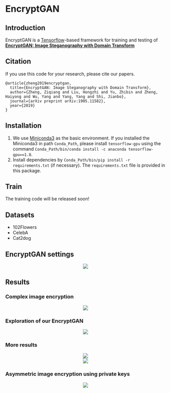 # EncryptGAN
## Introduction
EncryptGAN is a [Tensorflow](http://tensorflow.org/)-based framework for training and testing of **[EncryptGAN: Image Steganography with Domain Transform](https://arxiv.org/abs/1905.11582)**

## Citation
If you use this code for your research, please cite our papers.
```
@article{zheng2019encryptgan,
  title={EncryptGAN: Image Steganography with Domain Transform},
  author={Zheng, Ziqiang and Liu, Hongzhi and Yu, Zhibin and Zheng, Haiyong and Wu, Yang and Yang, Yang and Shi, Jianbo},
  journal={arXiv preprint arXiv:1905.11582},
  year={2019}
}
```

## Installation
1. We use [Miniconda3](https://conda.io/miniconda.html) as the basic environment. If you installed the Miniconda3 in path `Conda_Path`, please install `tensorflow-gpu` using the command `Conda_Path/bin/conda install -c anaconda tensorflow-gpu==1.8`.
2. Install dependencies by `Conda_Path/bin/pip install -r requirements.txt` (if necessary). The `requirements.txt` file is provided in this package.

## Train
The training code will be released soon!

## Datasets
- 102Flowers
- CelebA
- Cat2dog

## EncryptGAN settings

<div style="text-align: center" />
<img src="./figures/illustration.jpg" style="max-width: 500px" />
</div>

## Results

### Complex image encryption
<div style="text-align: center" />
<img src="./figures/cat2dog.jpg" style="max-width: 500px" />
</div>


### Exploration of our EncryptGAN
<div style="text-align: center" />
<img src="./figures/visual.jpg" style="max-width: 500px" />
</div>

### More results

<div style="text-align: center" />
<img src="./GIF/cat_64.gif" style="max-width: 500px" />
</div>

<div style="text-align: center" />
<img src="./GIF/dog_128.gif" style="max-width: 500px" />
</div>

### Asymmetric image encryption using private keys
<div style="text-align: center" />
<img src="./GIF/private.gif" style="max-width: 500px" />
</div>
